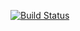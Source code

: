 [![Build Status](https://travis-ci.org/Theophelus/settings-bill-expressj.svg?branch=master)](https://travis-ci.org/Theophelus/settings-bill-expressj)

